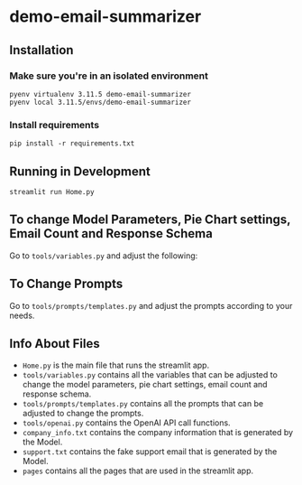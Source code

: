 # demo-email-summarizer

## Installation ##

### Make sure you're in an isolated environment ###
```
pyenv virtualenv 3.11.5 demo-email-summarizer
pyenv local 3.11.5/envs/demo-email-summarizer
```

### Install requirements ###
```
pip install -r requirements.txt 
```

## Running in Development ##
```
streamlit run Home.py
```

## To change Model Parameters, Pie Chart settings, Email Count and Response Schema ##
Go to `tools/variables.py` and adjust the following:

## To Change Prompts
Go to `tools/prompts/templates.py` and adjust the prompts according to your needs.

## Info About Files
- `Home.py` is the main file that runs the streamlit app.
- `tools/variables.py` contains all the variables that can be adjusted to change the model parameters, pie chart settings, email count and response schema.
- `tools/prompts/templates.py` contains all the prompts that can be adjusted to change the prompts.
- `tools/openai.py` contains the OpenAI API call functions.
- `company_info.txt` contains the company information that is generated by the Model.
- `support.txt` contains the fake support email that is generated by the Model.
- `pages` contains all the pages that are used in the streamlit app.